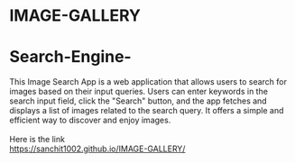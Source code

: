 # IMAGE-GALLERY
# Search-Engine-
This Image Search App is a web application that allows users to search for images based on their input queries. Users can enter keywords in the search input field, click the "Search" button, and the app fetches and displays a list of images related to the search query. It offers a simple and efficient way to discover and enjoy images.
<br>
<br>
Here is the link <br>
https://sanchit1002.github.io/IMAGE-GALLERY/


